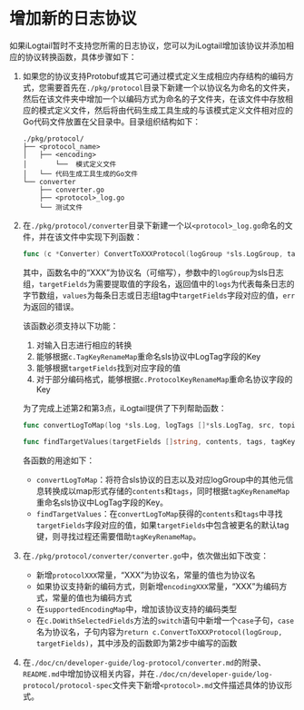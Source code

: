 # 增加新的日志协议

如果iLogtail暂时不支持您所需的日志协议，您可以为iLogtail增加该协议并添加相应的协议转换函数，具体步骤如下：

1. 如果您的协议支持Protobuf或其它可通过模式定义生成相应内存结构的编码方式，您需要首先在`./pkg/protocol`目录下新建一个以协议名为命名的文件夹，然后在该文件夹中增加一个以编码方式为命名的子文件夹，在该文件中存放相应的模式定义文件，然后将由代码生成工具生成的与该模式定义文件相对应的Go代码文件放置在父目录中。目录组织结构如下：

    ```plain
    ./pkg/protocol/
    ├── <protocol_name>
    │   ├── <encoding>
    │       └──  模式定义文件
    │   └── 代码生成工具生成的Go文件
    └── converter
        ├── converter.go
        ├── <protocol>_log.go
        └── 测试文件
    ```

2. 在`./pkg/protocol/converter`目录下新建一个以`<protocol>_log.go`命名的文件，并在该文件中实现下列函数：

    ```Go
    func (c *Converter) ConvertToXXXProtocol(logGroup *sls.LogGroup, targetFields []string) (logs [][]byte, values [][]string, err error)
    ```

    其中，函数名中的“XXX”为协议名（可缩写），参数中的`logGroup`为sls日志组，`targetFields`为需要提取值的字段名，返回值中的`logs`为代表每条日志的字节数组，`values`为每条日志或日志组tag中`targetFields`字段对应的值，`err`为返回的错误。

    该函数必须支持以下功能：
    1. 对输入日志进行相应的转换
    2. 能够根据`c.TagKeyRenameMap`重命名sls协议中LogTag字段的Key
    3. 能够根据`targetFields`找到对应字段的值
    4. 对于部分编码格式，能够根据`c.ProtocolKeyRenameMap`重命名协议字段的Key

    为了完成上述第2和第3点，iLogtail提供了下列帮助函数：

    ```Go
    func convertLogToMap(log *sls.Log, logTags []*sls.LogTag, src, topic string, tagKeyRenameMap map[string]string) (contents map[string]string, tags map[string]string)

    func findTargetValues(targetFields []string, contents, tags, tagKeyRenameMap map[string]string) (values []string, err error)
    ```

    各函数的用途如下：
    - `convertLogToMap`：将符合sls协议的日志以及对应logGroup中的其他元信息转换成以map形式存储的`contents`和`tags`，同时根据`tagKeyRenameMap`重命名sls协议中LogTag字段的Key。
    - `findTargetValues`：在`convertLogToMap`获得的`contents`和`tags`中寻找`targetFields`字段对应的值，如果`targetFields`中包含被更名的默认tag键，则寻找过程还需要借助`tagKeyRenameMap`。

3. 在`./pkg/protocol/converter/converter.go`中，依次做出如下改变：

    - 新增`protocolXXX`常量，“XXX”为协议名，常量的值也为协议名
    - 如果协议支持新的编码方式，则新增`encodingXXX`常量，“XXX”为编码方式，常量的值也为编码方式
    - 在`supportedEncodingMap`中，增加该协议支持的编码类型
    - 在`c.DoWithSelectedFields`方法的`switch`语句中新增一个`case`子句，`case`名为协议名，子句内容为`return c.ConvertToXXXProtocol(logGroup, targetFields)`，其中涉及的函数即为第2步中编写的函数

4. 在`./doc/cn/developer-guide/log-protocol/converter.md`的附录、`README.md`中增加协议相关内容，并在`./doc/cn/developer-guide/log-protocol/protocol-spec`文件夹下新增`<protocol>.md`文件描述具体的协议形式。
